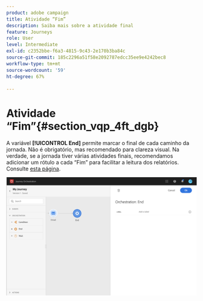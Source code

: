```yaml
---
product: adobe campaign
title: Atividade “Fim”
description: Saiba mais sobre a atividade final
feature: Journeys
role: User
level: Intermediate
exl-id: c2352bbe-f6a3-4815-9c43-2e170b3ba84c
source-git-commit: 185c2296a51f58e2092787edcc35ee9e4242bec8
workflow-type: tm+mt
source-wordcount: '59'
ht-degree: 67%

---
```


# Atividade “Fim”{#section_vqp_4ft_dgb}

A variável **[!UICONTROL End]** permite marcar o final de cada caminho da jornada. Não é obrigatório, mas recomendado para clareza visual. Na verdade, se a jornada tiver várias atividades finais, recomendamos adicionar um rótulo a cada “Fim” para facilitar a leitura dos relatórios. Consulte [esta página](../reporting/about-journey-reports.md).

![](../assets/journey54.png)
